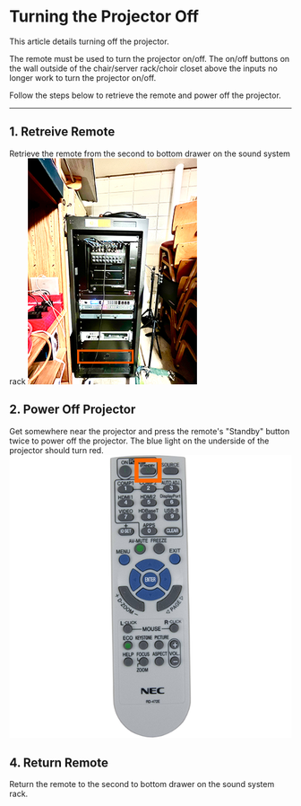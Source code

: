 # Turning the Projector Off

This article details turning off the projector.

The remote must be used to turn the projector on/off. The on/off buttons on the wall outside of the chair/server rack/choir closet above the inputs no longer work to turn the projector on/off.

Follow the steps below to retrieve the remote and power off the projector.

---

## 1. Retreive Remote
 Retrieve the remote from the second to bottom drawer on the sound system rack
 ![NEC Projector Remote](../../assets/images/video/turning_projector_on-off/sound-system-rack%400.1x.png)


## 2. Power Off Projector
 Get somewhere near the projector and press the remote's "Standby" button twice to power off the projector. The blue light on the underside of the projector should turn red.
 ![NEC Projector Remote](../../assets/images/video/turning_projector_on-off/nec-projector-remote-off%400.25x.png)

## 4. Return Remote
 Return the remote to the second to bottom drawer on the sound system rack. 